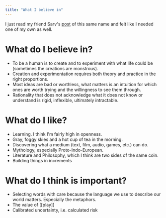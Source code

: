 ```yaml
---
title: "What I believe in"
---
```


I just read my friend Sarv's [post](https://sarvasvkulpati.com/blog/believe) of this same name and felt like I needed one of my own as well.

# What do I believe in?

- To be a human is to create and to experiment with what life could be (sometimes the creations are monstrous). 
- Creation and experimentation requires both theory and practice in the right proportions.
- Most ideas are bad or worthless, what matters is an intuition for which ones are worth trying and the willingness to see them through.
- Rationality that does not acknowledge what it does not know or understand is rigid, inflexible, ultimately intractable.

# What do I like?

- Learning. I think I'm fairly high in openness.
- Gray, foggy skies and a hot cup of tea in the morning.
- Discovering what a medium (text, film, audio, games, etc.) can do.
- Mythology, especially Proto-Indo-European.
- Literature and Philosophy, which I think are two sides of the same coin.
- Building things in increments

# What do I think is important?

- Selecting words with care because the language we use to describe our world matters. Especially the metaphors.
- The value of [[play]]
- Calibrated uncertainty, i.e. calculated risk